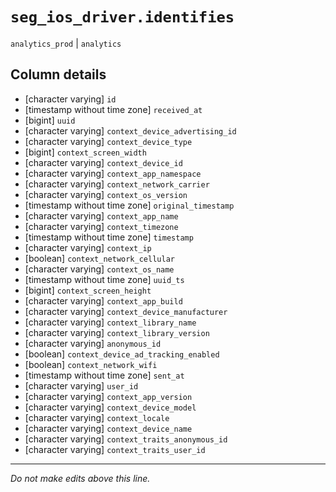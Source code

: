 # `seg_ios_driver.identifies`
`analytics_prod` | `analytics`

## Column details
* [character varying] `id`
* [timestamp without time zone] `received_at`
* [bigint]    `uuid`
* [character varying] `context_device_advertising_id`
* [character varying] `context_device_type`
* [bigint]    `context_screen_width`
* [character varying] `context_device_id`
* [character varying] `context_app_namespace`
* [character varying] `context_network_carrier`
* [character varying] `context_os_version`
* [timestamp without time zone] `original_timestamp`
* [character varying] `context_app_name`
* [character varying] `context_timezone`
* [timestamp without time zone] `timestamp`
* [character varying] `context_ip`
* [boolean]   `context_network_cellular`
* [character varying] `context_os_name`
* [timestamp without time zone] `uuid_ts`
* [bigint]    `context_screen_height`
* [character varying] `context_app_build`
* [character varying] `context_device_manufacturer`
* [character varying] `context_library_name`
* [character varying] `context_library_version`
* [character varying] `anonymous_id`
* [boolean]   `context_device_ad_tracking_enabled`
* [boolean]   `context_network_wifi`
* [timestamp without time zone] `sent_at`
* [character varying] `user_id`
* [character varying] `context_app_version`
* [character varying] `context_device_model`
* [character varying] `context_locale`
* [character varying] `context_device_name`
* [character varying] `context_traits_anonymous_id`
* [character varying] `context_traits_user_id`

-------------------------------------------------------------------------------
*Do not make edits above this line.*
